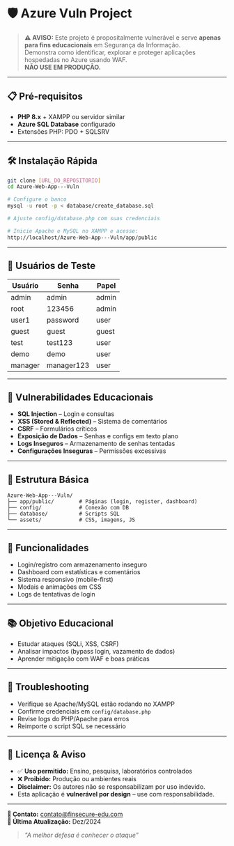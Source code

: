 # 🛡️ Azure Vuln Project  

> **⚠️ AVISO:** Este projeto é propositalmente vulnerável e serve **apenas para fins educacionais** em Segurança da Informação.  
> Demonstra como identificar, explorar e proteger aplicações hospedadas no Azure usando WAF.  
> **NÃO USE EM PRODUÇÃO.**

---

## 📋 Pré-requisitos
- **PHP 8.x** + XAMPP ou servidor similar  
- **Azure SQL Database** configurado  
- Extensões PHP: PDO + SQLSRV  

---

## 🛠️ Instalação Rápida
```bash
git clone [URL_DO_REPOSITORIO]
cd Azure-Web-App---Vuln

# Configure o banco
mysql -u root -p < database/create_database.sql

# Ajuste config/database.php com suas credenciais

# Inicie Apache e MySQL no XAMPP e acesse:
http://localhost/Azure-Web-App---Vuln/app/public
```

---

## 🔑 Usuários de Teste
| Usuário  | Senha    | Papel   |
|---------|---------|--------|
| admin   | admin   | admin |
| root    | 123456  | admin |
| user1   | password| user  |
| guest   | guest   | guest |
| test    | test123 | user  |
| demo    | demo    | user  |
| manager | manager123 | user |

---

## 🧪 Vulnerabilidades Educacionais
- **SQL Injection** – Login e consultas  
- **XSS (Stored & Reflected)** – Sistema de comentários  
- **CSRF** – Formulários críticos  
- **Exposição de Dados** – Senhas e configs em texto plano  
- **Logs Inseguros** – Armazenamento de senhas tentadas  
- **Configurações Inseguras** – Permissões excessivas  

---

## 📁 Estrutura Básica
```
Azure-Web-App---Vuln/
├── app/public/        # Páginas (login, register, dashboard)
├── config/            # Conexão com DB
├── database/          # Scripts SQL
└── assets/            # CSS, imagens, JS
```

---

## 🎨 Funcionalidades
- Login/registro com armazenamento inseguro  
- Dashboard com estatísticas e comentários  
- Sistema responsivo (mobile-first)  
- Modais e animações em CSS  
- Logs de tentativas de login  

---

## 📚 Objetivo Educacional
- Estudar ataques (SQLi, XSS, CSRF)  
- Analisar impactos (bypass login, vazamento de dados)  
- Aprender mitigação com WAF e boas práticas  

---

## 🔧 Troubleshooting
- Verifique se Apache/MySQL estão rodando no XAMPP  
- Confirme credenciais em `config/database.php`  
- Revise logs do PHP/Apache para erros  
- Reimporte o script SQL se necessário  

---

## 📄 Licença & Aviso
- ✅ **Uso permitido:** Ensino, pesquisa, laboratórios controlados  
- ❌ **Proibido:** Produção ou ambientes reais  
- **Disclaimer:** Os autores não se responsabilizam por uso indevido.  
- Esta aplicação é **vulnerável por design** – use com responsabilidade.  

---

**📧 Contato:** contato@finsecure-edu.com  
**📅 Última Atualização:** Dez/2024  
> *"A melhor defesa é conhecer o ataque"*  
